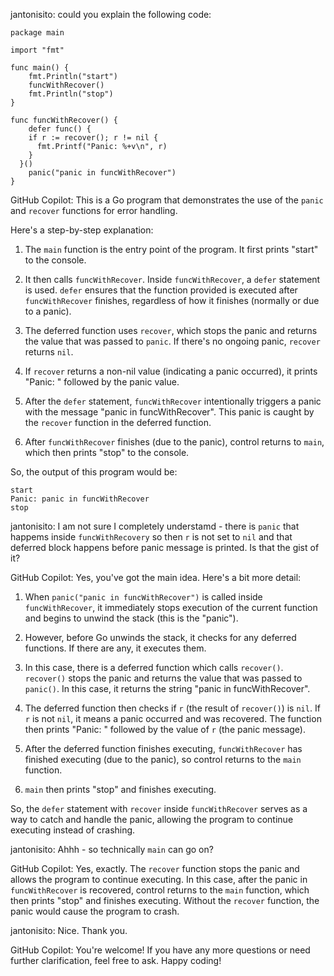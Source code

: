 jantonisito: could you explain the following code:

```
package main

import "fmt"

func main() {
    fmt.Println("start")
    funcWithRecover()
    fmt.Println("stop")
}

func funcWithRecover() {
    defer func() {
    if r := recover(); r != nil {
      fmt.Printf("Panic: %+v\n", r)
    }
  }()
    panic("panic in funcWithRecover")
}
```

GitHub Copilot: This is a Go program that demonstrates the use of the `panic` and `recover` functions for error handling.

Here's a step-by-step explanation:

1. The `main` function is the entry point of the program. It first prints "start" to the console.

2. It then calls `funcWithRecover`. Inside `funcWithRecover`, a `defer` statement is used. `defer` ensures that the function provided is executed after `funcWithRecover` finishes, regardless of how it finishes (normally or due to a panic).

3. The deferred function uses `recover`, which stops the panic and returns the value that was passed to `panic`. If there's no ongoing panic, `recover` returns `nil`.

4. If `recover` returns a non-nil value (indicating a panic occurred), it prints "Panic: " followed by the panic value.

5. After the `defer` statement, `funcWithRecover` intentionally triggers a panic with the message "panic in funcWithRecover". This panic is caught by the `recover` function in the deferred function.

6. After `funcWithRecover` finishes (due to the panic), control returns to `main`, which then prints "stop" to the console.

So, the output of this program would be:

```
start
Panic: panic in funcWithRecover
stop
```

jantonisito: I am not sure I completely understamd - there is `panic` that happems inside `funcWithRecovery` so then `r` is not set to `nil` and that deferred block happens before panic message is printed. Is that the gist of it?

GitHub Copilot: Yes, you've got the main idea. Here's a bit more detail:

1. When `panic("panic in funcWithRecover")` is called inside `funcWithRecover`, it immediately stops execution of the current function and begins to unwind the stack (this is the "panic").

2. However, before Go unwinds the stack, it checks for any deferred functions. If there are any, it executes them.

3. In this case, there is a deferred function which calls `recover()`. `recover()` stops the panic and returns the value that was passed to `panic()`. In this case, it returns the string "panic in funcWithRecover".

4. The deferred function then checks if `r` (the result of `recover()`) is `nil`. If `r` is not `nil`, it means a panic occurred and was recovered. The function then prints "Panic: " followed by the value of `r` (the panic message).

5. After the deferred function finishes executing, `funcWithRecover` has finished executing (due to the panic), so control returns to the `main` function.

6. `main` then prints "stop" and finishes executing.

So, the `defer` statement with `recover` inside `funcWithRecover` serves as a way to catch and handle the panic, allowing the program to continue executing instead of crashing.

jantonisito: Ahhh - so technically `main` can go on?

GitHub Copilot: Yes, exactly. The `recover` function stops the panic and allows the program to continue executing. In this case, after the panic in `funcWithRecover` is recovered, control returns to the `main` function, which then prints "stop" and finishes executing. Without the `recover` function, the panic would cause the program to crash.

jantonisito: Nice. Thank you.

GitHub Copilot: You're welcome! If you have any more questions or need further clarification, feel free to ask. Happy coding!

